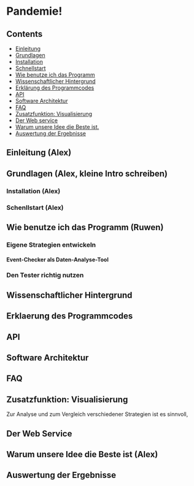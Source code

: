 # Pandemie!

## Contents
* [Einleitung](documentation.md#einleitung)
* [Grundlagen](documentation.md#grundlagen-(install,-run,-etc))
* [Installation](documentation.md#installation)
* [Schnellstart](documentation.md#schenllstart)
* [Wie benutze ich das Programm](documentation.md#wie-benutze-ich-das-programm)
* [Wissenschaftlicher Hintergrund](documentation.md#wissenschaftlicher-hintergrund)
* [Erklärung des Programmcodes](documentation.md#erklaerung-des-programmcodes)
* [API](documentation.md#api)
* [Software Architektur](documentation.md#software-architektur)
* [FAQ](documentation.md#faq)
* [Zusatzfunktion: Visualisierung](documentation.md#zusatzfunktion:-visualisierung)
* [Der Web service](documentation.md#der-web-service)
* [Warum unsere Idee die Beste ist.](documentation.md#warum-unsere-idee-die-beste-ist)
* [Auswertung der Ergebnisse](documentation.md#auswertung-der-ergebnisse)

## Einleitung (Alex)
## Grundlagen (Alex, kleine Intro schreiben)
### Installation (Alex)
### Schenllstart (Alex)
## Wie benutze ich das Programm (Ruwen)
### Eigene Strategien entwickeln
#### Event-Checker als Daten-Analyse-Tool
### Den Tester richtig nutzen
## Wissenschaftlicher Hintergrund
## Erklaerung des Programmcodes
## API
## Software Architektur
## FAQ
## Zusatzfunktion: Visualisierung
Zur Analyse und zum Vergleich verschiedener Strategien ist es sinnvoll, 
## Der Web Service
## Warum unsere Idee die Beste ist (Alex)
## Auswertung der Ergebnisse